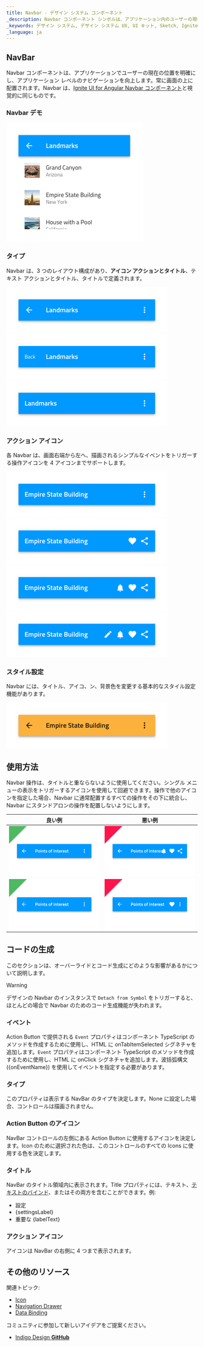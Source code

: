 ```yaml
---
title: Navbar - デザイン システム コンポーネント
_description: Navbar コンポーネント シンボルは、アプリケーション内のユーザーの現在の位置を通知してシンプルなナビゲーション メカニズムを提供します。
_keywords: デザイン システム, デザイン システム UX, UI キット, Sketch, Ignite UI for Angular, Sketch to Angular, Angular, Angular デザイン システム, Sketch からコードをエクスポート, Angular 用のデザイン キット, Sketch HTML, Sketch to HTML, Sketch UI キット
_language: ja
---
```


## NavBar

Navbar コンポーネントは、アプリケーションでユーザーの現在の位置を明確にし、アプリケーション レベルのナビゲーションを向上します。常に画面の上に配置されます。Navbar は、[Ignite UI for Angular Navbar コンポーネント](https://jp.infragistics.com/products/ignite-ui-angular/angular/components/navbar.html)と視覚的に同じものです。

### Navbar デモ

<img src="../images/navbar_demo.png" srcset="../images/navbar_demo@2x.png 2x" />

### タイプ

Navbar は、3 つのレイアウト構成があり、**アイコン アクションとタイトル**、テキスト アクションとタイトル、タイトルで定義されます。

<img src="../images/navbar_lefticon.png" srcset="../images/navbar_lefticon@2x.png 2x" />
<img src="../images/navbar_lefttext.png" srcset="../images/navbar_lefttext@2x.png 2x" />
<img src="../images/navbar_noleft.png" srcset="../images/navbar_noleft@2x.png 2x" />

### アクション アイコン

各 Navbar は、画面右端から左へ、描画されるシンプルなイベントをトリガーする操作アイコンを 4 アイコンまでサポートします。

<img src="../images/navbar_icon1.png" srcset="../images/navbar_icon1@2x.png 2x" />
<img src="../images/navbar_icon2.png" srcset="../images/navbar_icon2@2x.png 2x" />
<img src="../images/navbar_icon3.png" srcset="../images/navbar_icon3@2x.png 2x" />
<img src="../images/navbar_icon4.png" srcset="../images/navbar_icon4@2x.png 2x" />

### スタイル設定

Navbar には、タイトル、アイコ、ン、背景色を変更する基本的なスタイル設定機能があります。

<img src="../images/navbar_styling.png" srcset="../images/navbar_styling@2x.png 2x" />

## 使用方法

Navbar 操作は、タイトルと重ならないように使用してください。シングル メニューの表示をトリガーするアイコンを使用して回避できます。操作で他のアイコンを指定した場合、Navbar に通常配置するすべての操作をその下に統合し、 Navbar にスタンドアロンの操作を配置しないようにします。

| 良い例                                                                             |悪い例                                                                              |
| ------------------------------------------------------------------------------ | ---------------------------------------------------------------------------------- |
| <img src="../images/navbar_do1.png" srcset="../images/navbar_do1@2x.png 2x" />|<img src="../images/navbar_dont1.png" srcset="../images/navbar_dont1@2x.png 2x" /> |
| <img src="../images/navbar_do2.png" srcset="../images/navbar_do2@2x.png 2x" />|<img src="../images/navbar_dont2.png" srcset="../images/navbar_dont2@2x.png 2x" /> |

## コードの生成

このセクションは、オーバーライドとコード生成にどのような影響があるかについて説明します。

> [!WARNING]
> デザインの Navbar のインスタンスで `Detach from Symbol` をトリガーすると、ほとんどの場合で Navbar のためのコード生成機能が失われます。

### イベント

Action Button で提供される `Event` プロパティはコンポーネント TypeScript のメソッドを作成するために使用し、HTML に onTabItemSelected シグネチャを追加します。`Event` プロパティはコンポーネント TypeScript のメソッドを作成するために使用し、HTML に onClick シグネチャを追加します。波括弧構文 ({onEventName}) を使用してイベントを指定する必要があります。

### タイプ

このプロパティは表示する NavBar のタイプを決定します。None に設定した場合、コントロールは描画されません。

### Action Button のアイコン

NavBar コントロールの左側にある Action Button に使用するアイコンを決定します。Icon のために選択された色は、このコントロールのすべての Icons に使用する色を決定します。

### タイトル

NavBar のタイトル領域内に表示されます。Title プロパティには、テキスト、[テキストのバインド](../codegen/data-binding.md)、またはその両方を含むことができます。例:

- 設定
- {settingsLabel}
- 重要な {labelText}

### アクション アイコン

アイコンは NavBar の右側に 4 つまで表示されます。

## その他のリソース

関連トピック:

- [Icon](icon.md)
- [Navigation Drawer](nav-drawer.md)
- [Data Binding](../codegen/data-binding.md)
  <div class="divider--half"></div>

コミュニティに参加して新しいアイデアをご提案ください。

- [Indigo Design **GitHub**](https://github.com/IgniteUI/design-system-docfx)
